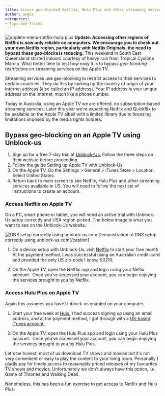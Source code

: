 ```yaml
---
title: Access geo-blocked Netflix, Hulu Plus and other streaming services on Apple TV
author: angus
categories:
- Tips-and-Tricks
---
```




![appletv-menu-netflix-hulu-plus](/assets/images/appletv-menu-netflix-hulu-plus.jpg)
**Update: Accessing other regions of Netflix is now only reliable on computers. We encourage you to check out your own Netflix region, particularly with Netflix Originals, the need to bypass these geo-blocks is reducing.**
This weekend in South East Queensland started indoors courtesy of heavy rain from Tropical Cyclone Marcia. What better time to test how easy it is to bypass _geo-blocking restrictions_ on streaming services on the Apple TV.

Streaming services use geo-blocking to restrict access to their services to certain countries. They do this by looking up the country of origin of your Internet address (also called an IP address). Your IP address is your unique address on the Internet, much like a phone number.

Today in Australia, using an Apple TV we are offered  no subscription-based streaming services. Later this year we're expecting Netflix and Quickflix to be available on the Apple TV albeit with a limited library due to licensing limitations imposed by the media rights holders.


## Bypass geo-blocking on an Apple TV using Unblock-us






  1. Sign up for a free 7-day trial at [Unblock-Us.](https://unblock-us.com) Follow the three steps on their website before proceeding.
  2. Follow the guide Setting up Apple TV with Unblock-Us
  3. On the Apple TV, Go the Settings > General > iTunes Store > Location. Select United States.
  4. Return back to main screen to see Netflix, Hulu Plus and other streaming services available in US. You will need to follow the next set of instructions to create an account.




### Access Netflix on Apple TV


On a PC, smart phone or tablet, you will need an active trial with Unblock-Us setup correctly and USA region picked. The below image is what you want to see on the Unblock-Us website.

![DNS setup correctly using unblock-us.com](/assets/images/DNS-setup-correctly-using-unblock-us.com_.png) Demonstration of DNS setup correctly using unblock-us.com[/caption]




  1. On a device setup with Unblock-Us, visit [Netflix](https://www.netflix.com) to start your free month. At the payment method, I was successful using an Australian credit-card and provided the only US zip-code I know, 90210.


  2. On the Apple TV, open the Netflix app and login using your Neflix account.  Once you’ve accessed your account, you can begin enjoying the services brought to you by Netflix.




### Access Hulu Plus on Apple TV


Again this assumes you have Unblock-us enabled on your computer.




  1. Start your free week at [Hulu.](https://www.hulu.com/) I had success signing up using an email address, and at the payment method, I got through with a [US-based iTunes account.](https://www.lifehacker.com.au/2010/09/how-to-set-up-a-us-itunes-account)


  2. On the Apple TV, open the Hulu Plus app and login using your Hulu Plus account.  Once you’ve accessed your account, you can begin enjoying the services brought to you by Hulu Plus.


Let's be honest, most of us download TV shows and movies but it's not very convenient or easy to play the content to your living room. Personally I gladly pay for timely access to reasonably priced releases of my favourites TV shows and movies. Unfortunately we don't always have this option, i.e. Game of Thrones and Walking Dead.

Nonetheless, this has been a fun exercise to get access to Netflix and Hulu Plus.

